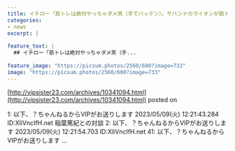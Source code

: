 ```yaml
---
title: イチロー「筋トレは絶対やっちゃダメ笑（手でバッテン）。サバンナのライオンが筋トレすると思います？笑」
categories:
- news
excerpt: |
  
feature_text: |
  ## イチロー「筋トレは絶対やっちゃダメ笑（手...
  
feature_image: "https://picsum.photos/2560/600?image=733"
image: "https://picsum.photos/2560/600?image=733"
---
```


[http://vipsister23.com/archives/10341094.html](http://vipsister23.com/archives/10341094.html)
posted on 

<!--more-->

1: 以下、？ちゃんねるからVIPがお送りします 2023/05/09(火) 12:21:43.284 ID:XliVncIfH.net 稲葉篤紀との対談 2: 以下、？ちゃんねるからVIPがお送りします 2023/05/09(火) 12:21:54.703 ID:XliVncIfH.net 41: 以下、？ちゃんねるからVIPがお送りします ...
